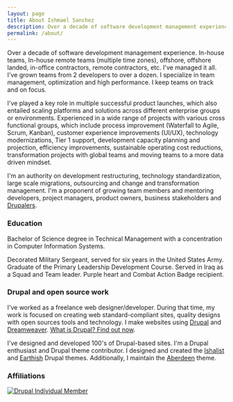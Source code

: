 ```yaml
---
layout: page
title: About Ishmael Sanchez
description: Over a decade of software development management experience. In-house teams, In-house remote teams, offshore, offshore landed, in-office contractors, remote contractors. I'm an authority on development restructuring, technology standardization, large scale migrations, outsourcing and change and transformation management.
permalink: /about/
---
```

<p>Over a decade of software development management experience. In-house teams, In-house remote teams (multiple time zones), offshore, offshore landed, in-office contractors, remote contractors, etc. I've managed it all. I've grown teams from 2 developers to over a dozen. I specialize in team management, optimization and high performance. I keep teams on track and on focus.</p> <p>I've played a key role in multiple successful product launches, which also entailed scaling platforms and solutions across different enterprise groups or environments. Experienced in a wide range of projects with various cross functional groups, which include process improvement (Waterfall to Agile, Scrum, Kanban), customer experience improvements (UI/UX), technology modernizations, Tier 1 support, development capacity planning and projection, efficiency improvements, sustainable operating cost reductions, transformation projects with global teams and moving teams to a more data driven mindset.</p>

<p>I'm an authority on development restructuring, technology standardization, large scale migrations, outsourcing and change and transformation management. I'm a proponent of growing team members and mentoring developers, project managers, product owners, business stakeholders and <a href="https://www.drupal.org/user/464624/people-mentored">Drupalers</a>.</p>

<h3>Education </h3>
<p>Bachelor of Science degree in Technical Management with a concentration in Computer Information Systems.</p>
<p>Decorated Military Sergeant, served for six years in the United States Army. Graduate of the Primary Leadership Development Course. Served in Iraq as a Squad and Team leader. Purple heart and Combat Action Badge recipient.</p>

<h3>Drupal and open source work</h3>
<p> I've worked as a freelance web designer/developer. During that time, my work is focused on creating web standard-compliant sites, quality designs with open sources tools and technology. I make websites using <a href="/drupal">Drupal</a> and <a href="/tags/dreamweaver">Dreamweaver</a>.  <a href="/drupal" title="Learn more about Drupal">What is Drupal? Find out now</a>.</p>
   
<p>  I've designed and developed 100's of Drupal-based sites. I'm a Drupal enthusiast and Drupal theme contributor. I designed and created the <a href="http://drupal.org/project/ishalist">Ishalist</a> and <a href="http://drupal.org/project/earthish">Earthish</a>  Drupal themes. Additionally, I maintain the <a href="http://drupal.org/project/aberdeen">Aberdeen</a> theme.</p>

<h3>Affiliations</h3>
<a href="https://www.drupal.org/user/464624" title="View my association page"><img src="/sites/default/files/drupal-individual-member.png" title="Drupal Individual Member" alt="Drupal Individual Member" /></a>

